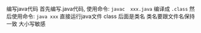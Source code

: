 编写java代码
首先编写.java代码,
使用命令: `javac  xxx.java` 编译成 `.class`  然后使用命令: `java xxx` 直接运行java文件
class 后面是类名 类名要跟文件名保持一致
大小写敏感